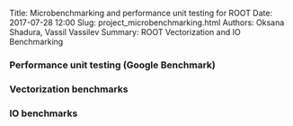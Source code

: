 Title: Microbenchmarking and performance unit testing for ROOT
Date: 2017-07-28 12:00
Slug: project_microbenchmarking.html
Authors: Oksana Shadura, Vassil Vassilev
Summary: ROOT Vectorization and IO Benchmarking

### Performance unit testing (Google Benchmark)

### Vectorization benchmarks

### IO benchmarks

